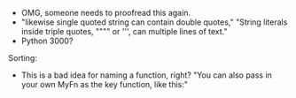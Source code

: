 * OMG, someone needs to proofread this again.
* "likewise single quoted string can contain double quotes," "String literals inside triple quotes, """" or ''', can multiple lines of text."
* Python 3000?

Sorting:
* This is a bad idea for naming a function, right? "You can also pass in your own MyFn as the key function, like this:"

